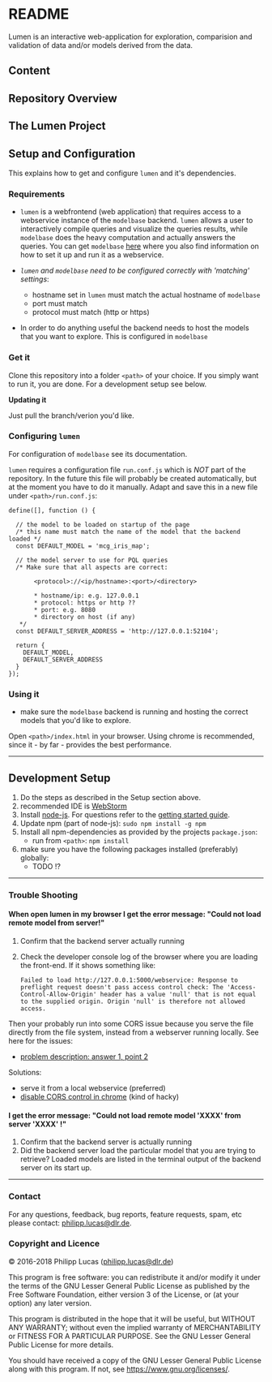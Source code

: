 # README #

Lumen is an interactive web-application for exploration, comparision and validation of data and/or models derived from the data.

## Content ##

## Repository Overview ##

## The Lumen Project ##









## Setup and Configuration 

This explains how to get and configure `lumen` and it's dependencies.

### Requirements

* `lumen` is a webfrontend (web application) that requires access to a webservice instance of the `modelbase` backend. `lumen` allows a user to interactively compile queries and visualize the queries results, while `modelbase` does the heavy computation and actually answers the queries. You can get `modelbase` [here](https://github.com/lumen-org/modelbase) where you also find information on how to set it up and run it as a webservice.

* *`lumen` and `modelbase` need to be configured correctly with 'matching' settings*: 
  * hostname set in `lumen` must match the actual hostname of `modelbase` 
  * port must match
  * protocol must match (http or https)

* In order to do anything useful the backend needs to host the models that you want to explore. This is configured in `modelbase`

### Get it

Clone this repository into a folder `<path>` of your choice. If you simply want to run it, you are done. For a development setup see below.

**Updating it** 

Just pull the branch/verion you'd like.

### Configuring `lumen`

For configuration of `modelbase` see its documentation.

`lumen` requires a configuration file `run.conf.js` which is *NOT* part of the repository. In the future this file will probably be created automatically, but at the moment you have to do it manually. Adapt and save this in a new file under `<path>/run.conf.js`:
  
    define([], function () {
    
      // the model to be loaded on startup of the page
      /* this name must match the name of the model that the backend loaded */
      const DEFAULT_MODEL = 'mcg_iris_map';
    
      // the model server to use for PQL queries
      /* Make sure that all aspects are correct:
      
           <protocol>://<ip/hostname>:<port>/<directory>
      
           * hostname/ip: e.g. 127.0.0.1
           * protocol: https or http ??
           * port: e.g. 8080
           * directory on host (if any)
       */  
      const DEFAULT_SERVER_ADDRESS = 'http://127.0.0.1:52104';
    
      return {
        DEFAULT_MODEL,
        DEFAULT_SERVER_ADDRESS
      }
    });

### Using it

 * make sure the `modelbase` backend is running and hosting the correct models that you'd like to explore.
 
Open `<path>/index.html` in your browser. Using chrome is recommended, since it - by far - provides the best performance. 


---

## Development Setup ###
1. Do the steps as described in the Setup section above.
2. recommended IDE is [WebStorm](https://www.jetbrains.com/webstorm/download/)
3. Install [node-js](https://nodejs.org/en/download/). For questions refer to the [getting started guide](https://docs.npmjs.com/getting-started/what-is-npm).
4. Update npm (part of node-js): `sudo npm install -g npm`
5. Install all npm-dependencies as provided by the projects `package.json`:
    * run from `<path>`: `npm install`
6. make sure you have the following packages installed (preferably) globally:
    * TODO !?

---

### Trouble Shooting ###

#### When open lumen in my browser I get the error message: "Could not load remote model from server!" ####
 
 1. Confirm that the backend server actually running
 2. Check the developer console log of the browser where you are loading the front-end. If it shows something like:
 
     ```Failed to load http://127.0.0.1:5000/webservice: Response to preflight request doesn't pass access control check: The 'Access-Control-Allow-Origin' header has a value 'null' that is not equal to the supplied origin. Origin 'null' is therefore not allowed access.```
 
 Then your probably run into some CORS issue because you serve the file directly from the file system, instead from a webserver running locally. See here for the issues:
   * [problem description: answer 1, point 2 ](https://stackoverflow.com/questions/3595515/xmlhttprequest-error-origin-null-is-not-allowed-by-access-control-allow-origin)
 
 Solutions:
  * serve it from a local webservice (preferred)
  * [disable CORS control in chrome](https://stackoverflow.com/questions/3102819/disable-same-origin-policy-in-chrome) (kind of hacky)
 

#### I get the error message: "Could not load remote model 'XXXX' from server 'XXXX' !" ####
 1. Confirm that the backend server is actually running
 2. Did the backend server load the particular model that you are trying to retrieve? Loaded models are listed in the terminal output of the backend server on its start up.

------------

### Contact ###

For any questions, feedback, bug reports, feature requests, spam, etc please contact: [philipp.lucas@dlr.de](philipp.lucas@dlr.de).

### Copyright and Licence ###

© 2016-2018 Philipp Lucas (philipp.lucas@dlr.de)

This program is free software: you can redistribute it and/or modify
it under the terms of the GNU Lesser General Public License as published by
the Free Software Foundation, either version 3 of the License, or
(at your option) any later version.

This program is distributed in the hope that it will be useful,
but WITHOUT ANY WARRANTY; without even the implied warranty of
MERCHANTABILITY or FITNESS FOR A PARTICULAR PURPOSE. See the
GNU Lesser General Public License for more details.

You should have received a copy of the GNU Lesser General Public License
along with this program.  If not, see <https://www.gnu.org/licenses/>.

